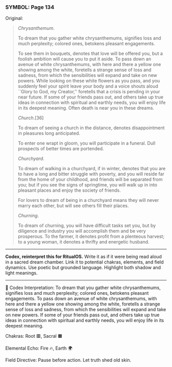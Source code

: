 ### SYMBOL: Page 134

Original:
> _Chrysanthemum_.
> 
> 
> To dream that you gather white chrysanthemums, signifies loss
> and much perplexity; colored ones, betokens pleasant engagements.
> 
> 
> To see them in bouquets, denotes that love will be offered you,
> but a foolish ambition will cause you to put it aside. To pass down
> an avenue of white chrysanthemums, with here and there a yellow one
> showing among the white, foretells a strange sense of loss and sadness,
> from which the sensibilities will expand and take on new powers.
> While looking on these white flowers as you pass, and you suddenly feel
> your spirit leave your body and a voice shouts aloud ``Glory to God,
> my Creator,'' foretells that a crisis is pending in your near future.
> If some of your friends pass out, and others take up true ideas in connection
> with spiritual and earthly needs, you will enjoy life in its deepest meaning.
> Often death is near you in these dreams.
> 
> 
> _Church_.[36]
> 
> 
> To dream of seeing a church in the distance, denotes disappointment
> in pleasures long anticipated.
> 
> 
> To enter one wrapt in gloom, you will participate in a funeral.
> Dull prospects of better times are portended.
> 
> 
> _Churchyard_.
> 
> 
> To dream of walking in a churchyard, if in winter, denotes that you are
> to have a long and bitter struggle with poverty, and you will reside far
> from the home of your childhood, and friends will be separated from you;
> but if you see the signs of springtime, you will walk up in into pleasant
> places and enjoy the society of friends.
> 
> 
> For lovers to dream of being in a churchyard means they will never marry
> each other, but will see others fill their places.
> 
> 
> _Churning_.
> 
> 
> To dream of churning, you will have difficult tasks set you, but by
> diligence and industry you will accomplish them and be very prosperous.
> To the farmer, it denotes profit from a plenteous harvest; to a young woman,
> it denotes a thrifty and energetic husband.

---

**Codex, reinterpret this for RitualOS.**
Write it as if it were being read aloud in a sacred dream chamber.
Link it to potential chakras, elements, and field dynamics.
Use poetic but grounded language.
Highlight both shadow and light meanings.

---

🔁 Codex Interpretation:
To dream that you gather white chrysanthemums, signifies loss and much perplexity; colored ones, betokens pleasant engagements. To pass down an avenue of white chrysanthemums, with here and there a yellow one showing among the white, foretells a strange sense of loss and sadness, from which the sensibilities will expand and take on new powers. If some of your friends pass out, and others take up true ideas in connection with spiritual and earthly needs, you will enjoy life in its deepest meaning.

Chakras: Root 🟥, Sacral 🟧

Elemental Echo: Fire 🔥, Earth 🌍

Field Directive: Pause before action. Let truth shed old skin.
